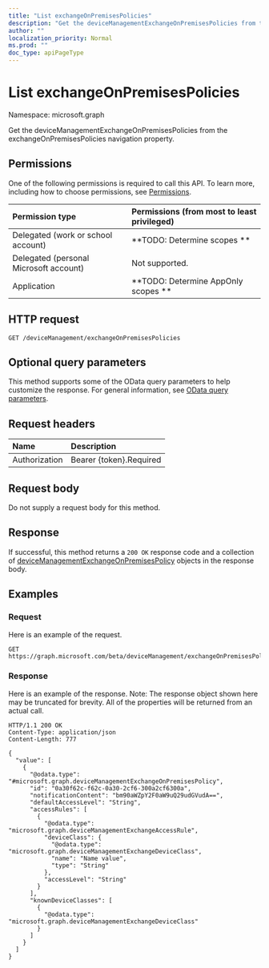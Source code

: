 ```yaml
---
title: "List exchangeOnPremisesPolicies"
description: "Get the deviceManagementExchangeOnPremisesPolicies from the exchangeOnPremisesPolicies navigation property."
author: ""
localization_priority: Normal
ms.prod: ""
doc_type: apiPageType
---
```


# List exchangeOnPremisesPolicies

Namespace: microsoft.graph

Get the deviceManagementExchangeOnPremisesPolicies from the exchangeOnPremisesPolicies navigation property.

## Permissions
One of the following permissions is required to call this API. To learn more, including how to choose permissions, see [Permissions](/concepts/permissions-reference.md).

|Permission type|Permissions (from most to least privileged)|
|:---|:---|
|Delegated (work or school account)|**TODO: Determine scopes **|
|Delegated (personal Microsoft account)|Not supported.|
|Application|**TODO: Determine AppOnly scopes **|

## HTTP request
<!-- {
  "blockType": "ignored"
}
-->
``` http
GET /deviceManagement/exchangeOnPremisesPolicies
```

## Optional query parameters
This method supports some of the OData query parameters to help customize the response. For general information, see [OData query parameters](/graph/query-parameters).

## Request headers
|Name|Description|
|:---|:---|
|Authorization|Bearer {token}.Required|

## Request body
Do not supply a request body for this method.

## Response
If successful, this method returns a `200 OK` response code and a collection of [deviceManagementExchangeOnPremisesPolicy](../resources/devicemanagementexchangeonpremisespolicy.md) objects in the response body.

## Examples

### Request
Here is an example of the request.
<!-- {
  "blockType": "request",
  "name": "get_devicemanagementexchangeonpremisespolicy"
}
-->
``` http
GET https://graph.microsoft.com/beta/deviceManagement/exchangeOnPremisesPolicies
```

### Response
Here is an example of the response. Note: The response object shown here may be truncated for brevity. All of the properties will be returned from an actual call.
<!-- {
  "blockType": "response",
  "truncated": true,
  "@odata.type": "collection(microsoft.graph.devicemanagementexchangeonpremisespolicy)"
}
-->
``` http
HTTP/1.1 200 OK
Content-Type: application/json
Content-Length: 777

{
  "value": [
    {
      "@odata.type": "#microsoft.graph.deviceManagementExchangeOnPremisesPolicy",
      "id": "0a30f62c-f62c-0a30-2cf6-300a2cf6300a",
      "notificationContent": "bm90aWZpY2F0aW9uQ29udGVudA==",
      "defaultAccessLevel": "String",
      "accessRules": [
        {
          "@odata.type": "microsoft.graph.deviceManagementExchangeAccessRule",
          "deviceClass": {
            "@odata.type": "microsoft.graph.deviceManagementExchangeDeviceClass",
            "name": "Name value",
            "type": "String"
          },
          "accessLevel": "String"
        }
      ],
      "knownDeviceClasses": [
        {
          "@odata.type": "microsoft.graph.deviceManagementExchangeDeviceClass"
        }
      ]
    }
  ]
}
```

